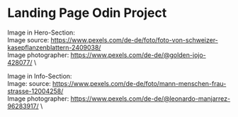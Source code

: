 <h1>Landing Page Odin Project</h1>

Image in Hero-Section: \
Image source: https://www.pexels.com/de-de/foto/foto-von-schweizer-kasepflanzenblattern-2409038/ \
Image photographer: https://www.pexels.com/de-de/@golden-jojo-428077/ \

Image in Info-Section: \
Image: source: https://www.pexels.com/de-de/foto/mann-menschen-frau-strasse-12004258/ \
Image photographer: https://www.pexels.com/de-de/@leonardo-manjarrez-96283917/ \